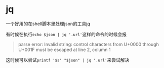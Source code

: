 # jq

一个好用的在shell脚本里处理json的工具[jq](https://stedolan.github.io/jq/)

有时候在执行`echo $json | jq '.url'`这样的命令的时候会报
> parse error: Invalid string: control characters from U+0000 through U+001F must be escaped at line 2, column 1

这时候可以尝试`printf '$s' "$json" | jq '.url'`来尝试解决
